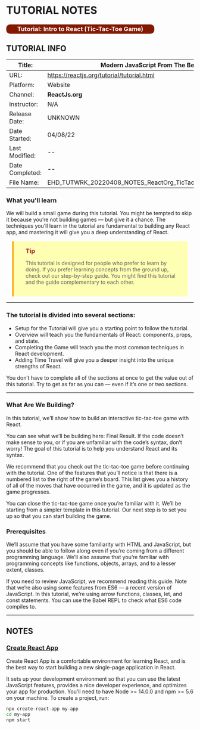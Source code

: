 <style>
.ehw-bq__tip {
  background: #ffffb3;
  border-left: solid 4px orange;
  min-height: 20px;
  padding: 1rem 2rem;
  margin: 1rem;
}

.ehw-bq__tip h3 {
    color: brown;
    font-weight: bold;
    margin: 0;
}
</style>


# TUTORIAL NOTES

### <span style="background:#831900;color:white; padding: 1.8em; padding-top: .1em; padding-bottom:.2em; ;border-radius:10px">Tutorial: Intro to React (Tic-Tac-Toe Game)</span>

## TUTORIAL INFO

| Title:          | Modern JavaScript From The Beginning                            |
| --------------- | --------------------------------------------------------------- |
| URL:            | <https://reactjs.org/tutorial/tutorial.html>                    |
| Platform:       | Website                                                         |
| Channel:        | **ReactJs.org**                                                 |
| Instructor:     | N/A                                                             |
| Release Date:   | UNKNOWN                                                         |
| Date Started:   | 04/08/22                                                        |
| Last Modified:  | --                                                              |
| Date Completed: | ***--***                                                        |
| File Name:      | EHD_TUTWRK_20220408_NOTES_ReactOrg_TicTacToe_2022__WIP_01.01.md |

### What you'll learn

We will build a small game during this tutorial. You might be tempted to skip it because you’re not building games — but give it a chance. The techniques you’ll learn in the tutorial are fundamental to building any React app, and mastering it will give you a deep understanding of React.

<blockquote class="ehw-bq__tip">
<h3>Tip</h3>

This tutorial is designed for people who prefer to learn by doing. If you prefer learning concepts from the ground up, check out our step-by-step guide. You might find this tutorial and the guide complementary to each other.
</blockquote>

---

### The tutorial is divided into several sections:

- Setup for the Tutorial will give you a starting point to follow the tutorial.
- Overview will teach you the fundamentals of React: components, props, and state.
- Completing the Game will teach you the most common techniques in React development.
- Adding Time Travel will give you a deeper insight into the unique strengths of React.

You don’t have to complete all of the sections at once to get the value out of this tutorial. Try to get as far as you can — even if it’s one or two sections.

---

### What Are We Building?

In this tutorial, we’ll show how to build an interactive tic-tac-toe game with React.

You can see what we’ll be building here: Final Result. If the code doesn’t make sense to you, or if you are unfamiliar with the code’s syntax, don’t worry! The goal of this tutorial is to help you understand React and its syntax.

We recommend that you check out the tic-tac-toe game before continuing with the tutorial. One of the features that you’ll notice is that there is a numbered list to the right of the game’s board. This list gives you a history of all of the moves that have occurred in the game, and it is updated as the game progresses.

You can close the tic-tac-toe game once you’re familiar with it. We’ll be starting from a simpler template in this tutorial. Our next step is to set you up so that you can start building the game.

### Prerequisites

We’ll assume that you have some familiarity with HTML and JavaScript, but you should be able to follow along even if you’re coming from a different programming language. We’ll also assume that you’re familiar with programming concepts like functions, objects, arrays, and to a lesser extent, classes.

If you need to review JavaScript, we recommend reading this guide. Note that we’re also using some features from ES6 — a recent version of JavaScript. In this tutorial, we’re using arrow functions, classes, let, and const statements. You can use the Babel REPL to check what ES6 code compiles to.


---


## NOTES

### [Create React App](https://reactjs.org/docs/create-a-new-react-app.html#create-react-app)

Create React App is a comfortable environment for learning React, and is the best way to start building a new single-page application in React.

It sets up your development environment so that you can use the latest JavaScript features, provides a nice developer experience, and optimizes your app for production. You’ll need to have Node >= 14.0.0 and npm >= 5.6 on your machine. To create a project, run:

~~~bash
npx create-react-app my-app
cd my-app
npm start
~~~